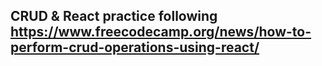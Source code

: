 ## CRUD & React practice following  https://www.freecodecamp.org/news/how-to-perform-crud-operations-using-react/
